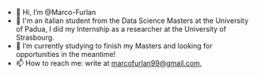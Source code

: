 - 👋 Hi, I’m @Marco-Furlan
- 👀 I'm an italian student from the Data Science Masters at the University of Padua, I did my Internship as a researcher at the University of Strasbourg.
- 🌱 I’m currently studying to finish my Masters and looking for opportunities in the meantime!
- 📫 How to reach me: write at marcofurlan99@gmail.com,

<!---
Marco-Furlan/Marco-Furlan is a ✨ special ✨ repository because its `README.md` (this file) appears on your GitHub profile.
You can click the Preview link to take a look at your changes.
--->
